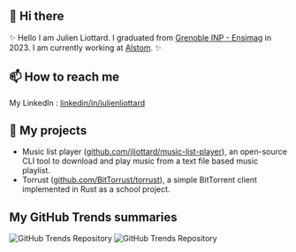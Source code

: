 ## 👋 Hi there
✨ Hello I am Julien Liottard. I graduated from [Grenoble INP - Ensimag](https://ensimag.grenoble-inp.fr/en) in 2023. I am currently working at [Alstom](https://www.alstom.com/). ✨

## 📫 How to reach me
My LinkedIn : [linkedin/in/julienliottard](https://www.linkedin.com/in/julienliottard/)

## 🔭 My projects
- Music list player ([github.com/jliottard/music-list-player](https://github.com/jliottard/music-list-player)), an open-source CLI tool to download and play music from a text file based music playlist.
- Torrust ([github.com/BitTorrust/torrust](https://github.com/BitTorrust/torrust)), a simple BitTorrent client implemented in Rust as a school project.

## My GitHub Trends summaries
![GitHub Trends Repository](https://api.githubtrends.io/user/svg/jliottard/repos?time_range=six_months&include_private=false&group=other&use_percent=true&loc_metric=added&theme=bright_lights)
![GitHub Trends Repository](https://api.githubtrends.io/user/svg/jliottard/langs?time_range=six_months&include_private=false&compact=false&use_percent=true&loc_metric=added&theme=bright_lights)
